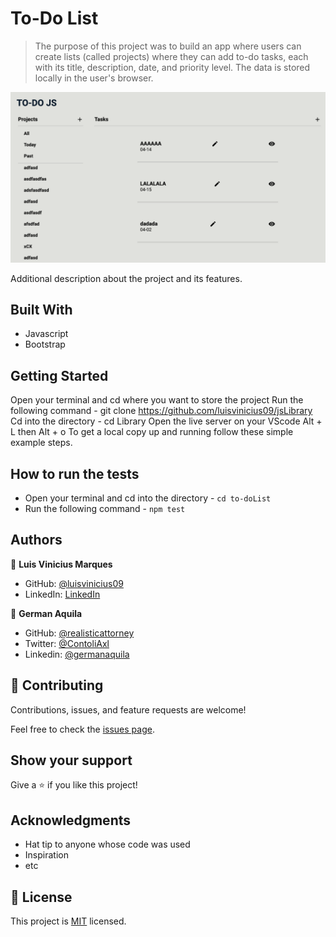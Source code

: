 # To-Do List

> The purpose of this project was to build an app where users can create lists (called projects) where they can add to-do tasks, each with its title, description, date, and priority level. The data is stored locally in the user's browser.

![screenshot](./dist/assets/screenshot.png)


Additional description about the project and its features.

## Built With

- Javascript
- Bootstrap


## Getting Started

Open your terminal and cd where you want to store the project
Run the following command - git clone https://github.com/luisvinicius09/jsLibrary
Cd into the directory - cd Library
Open the live server on your VScode Alt + L then Alt + o
To get a local copy up and running follow these simple example steps.

## How to run the tests

- Open your terminal and cd into the directory - `cd to-doList`
- Run the following command - `npm test`


## Authors

👤 **Luis Vinicius Marques**

- GitHub: [@luisvinicius09](https://github.com/luisvinicius09)
- LinkedIn: [LinkedIn](https://linkedin.com/in/luis-vinicius)

👤 **German Aquila**

- GitHub: [@realisticattorney](https://github.com/realisticattorney)
- Twitter: [@ContoliAxl](https://www.twitter.com/contoliaxl)
- Linkedin: [@germanaquila](https://www.linkedin.com/in/germanaquila/)

## 🤝 Contributing

Contributions, issues, and feature requests are welcome!

Feel free to check the [issues page](../../issues/).

## Show your support

Give a ⭐️ if you like this project!

## Acknowledgments

- Hat tip to anyone whose code was used
- Inspiration
- etc

## 📝 License

This project is [MIT](./MIT.md) licensed.
